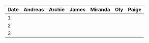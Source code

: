 
| Date | Andreas | Archie | James | Miranda | Oly | Paige |
| ---- | ---- | ---- | ---- | ---- | ---- | ---- |
| 1 |  |  |  |  |  |  |
| 2 |  |  |  |  |  |  |
| 3 |  |  |  |  |  |  |